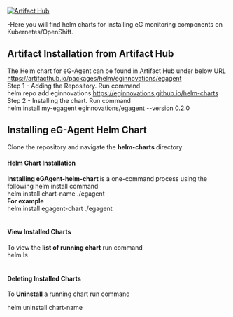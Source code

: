 

[![Artifact Hub](https://img.shields.io/endpoint?url=https://artifacthub.io/badge/repository/eginnovations)](https://artifacthub.io/packages/search?repo=eginnovations)<br>

-Here you will find helm charts for installing eG monitoring components on Kubernetes/OpenShift.
<h2> Artifact Installation from Artifact Hub</h2>

The Helm chart for eG-Agent can be found in Artifact Hub under below URL<br>
https://artifacthub.io/packages/helm/eginnovations/egagent
<br>
Step 1 - Adding the Repository. Run command<br>
helm repo add eginnovations https://eginnovations.github.io/helm-charts
<br>
Step 2 - Installing the chart. Run command<br>
helm install my-egagent eginnovations/egagent --version 0.2.0<br>

<h2> Installing eG-Agent Helm Chart</h2>

Clone the repository and navigate the <b>helm-charts</b> directory
<h4> Helm Chart Installation</h4>
<b>Installing eGAgent-helm-chart </b>is a one-command process using the following helm install command<br>
helm install chart-name ./egagent<br>
<b>For example </b><br>
helm install egagent-chart ./egagent<br><br>
<h4> View Installed Charts</h4>
To view the <b>list of running chart</b> run command<br>
helm ls<br><br>
<h4> Deleting Installed Charts</h4>
<p>To <b>Uninstall</b> a running chart run command</p>
helm uninstall chart-name

